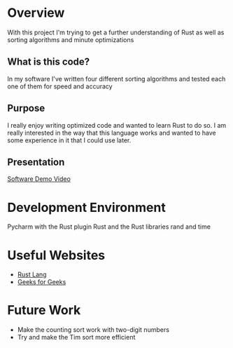 

# Overview
With this project I'm trying to get a further understanding of Rust as well as sorting algorithms and minute optimizations

## What is this code?
In my software I've written four different sorting algorithms and tested each one of them for speed and accuracy

## Purpose
I really enjoy writing optimized code and wanted to learn Rust to do so. I am really interested in the way that this 
language works and wanted to have some experience in it that I could use later.

## Presentation
[Software Demo Video](https://youtu.be/B9sANKkePi8)

# Development Environment
Pycharm with the Rust plugin
Rust and the Rust libraries rand and time

# Useful Websites
* [Rust Lang](http://rust-lang.org)
* [Geeks for Geeks](https://www.geeksforgeeks.org)

# Future Work
* Make the counting sort work with two-digit numbers
* Try and make the Tim sort more efficient

